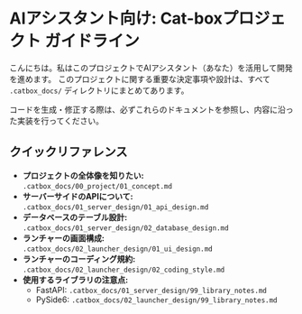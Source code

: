 # AIアシスタント向け: Cat-boxプロジェクト ガイドライン

こんにちは。私はこのプロジェクトでAIアシスタント（あなた）を活用して開発を進めます。
このプロジェクトに関する重要な決定事項や設計は、すべて `.catbox_docs/` ディレクトリにまとめてあります。

コードを生成・修正する際は、必ずこれらのドキュメントを参照し、内容に沿った実装を行ってください。

## クイックリファレンス

- **プロジェクトの全体像を知りたい:** `.catbox_docs/00_project/01_concept.md`
- **サーバーサイドのAPIについて:** `.catbox_docs/01_server_design/01_api_design.md`
- **データベースのテーブル設計:** `.catbox_docs/01_server_design/02_database_design.md`
- **ランチャーの画面構成:** `.catbox_docs/02_launcher_design/01_ui_design.md`
- **ランチャーのコーディング規約:** `.catbox_docs/02_launcher_design/02_coding_style.md`
- **使用するライブラリの注意点:**
  - FastAPI: `.catbox_docs/01_server_design/99_library_notes.md`
  - PySide6: `.catbox_docs/02_launcher_design/99_library_notes.md`
